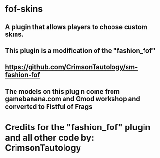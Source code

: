 # fof-skins
## A plugin that allows players to choose custom skins.

## This plugin is a modification of the "fashion_fof"
## https://github.com/CrimsonTautology/sm-fashion-fof

## The models on this plugin come from gamebanana.com and Gmod workshop and converted to Fistful of Frags

# Credits for the "fashion_fof" plugin and all other code by: CrimsonTautology
